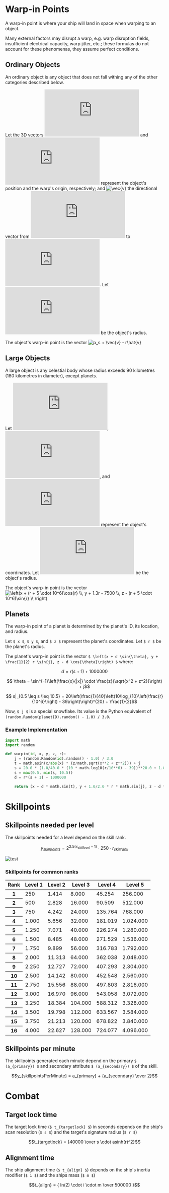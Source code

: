 # Warp-in Points

A warp-in point is where your ship will land in space when warping to an object.

Many external factors may disrupt a warp, e.g. warp disruption fields, insufficient electrical capacity, warp jitter, etc.; these formulas do not account for these phenomenas, they assume perfect conditions.

## Ordinary Objects

An ordinary object is any object that does not fall withing any of the other categories described below.

Let the 3D vectors ![`p_d`][p_d] and ![`p_s`][p_s] represent the object's position and the warp's origin, respectively; and ![\vec{v}][vec_v] the directional vector from ![`p_s`][p_s] to ![`p_d`][p_d]. Let ![`r`][r] be the object's radius.

The object's warp-in point is the vector ![p_s + \vec{v} - r\hat{v}](https://latex.codecogs.com/gif.latex?p_s&space;&plus;&space;\vec{v}&space;-&space;r\hat{v} "p_s + \vec{v} - r\hat{v}")

[p_d]: https://latex.codecogs.com/gif.latex?p_d "p_d"
[p_s]: https://latex.codecogs.com/gif.latex?p_s "p_s"
[r]: https://latex.codecogs.com/gif.latex?r "r"
[vec_v]: https://latex.codecogs.com/gif.latex?\vec{v} "\vec{v}"

## Large Objects

A large object is any celestial body whose radius exceeds 90 kilometres (180 kilometres in diameter), except planets.

Let ![`x`][x], ![`y`][y], and ![`z`][z] represent the object's coordinates. Let ![`r`][r] be the object's radius.

The object's warp-in point is the vector ![`\left(x + (r + 5 \cdot 10^6)\cos{r} \\, y + 1.3r - 7500 \\, z - (r + 5 \cdot 10^6)\sin{r} \\ \right)`](https://latex.codecogs.com/gif.latex?\left(x&space;&plus;&space;(r&space;&plus;&space;5&space;\cdot&space;10^6)\cos{r}&space;\\,&space;y&space;&plus;&space;1.3r&space;-&space;7500&space;\\,&space;z&space;-&space;(r&space;&plus;&space;5&space;\cdot&space;10^6)\sin{r}&space;\\&space;\right))

[x]: https://latex.codecogs.com/gif.latex?x "x"
[y]: https://latex.codecogs.com/gif.latex?y "y"
[z]: https://latex.codecogs.com/gif.latex?z "z"

## Planets

The warp-in point of a planet is determined by the planet's ID, its location, and radius.

Let ``$ x $``, ``$ y $``, and ``$ z $`` represent the planet's coordinates. Let ``$ r $`` be the planet's radius.

The planet's warp-in point is the vector ``$ \left(x + d \sin{\theta}, y + \frac{1}{2} r \sin{j}, z - d \cos{\theta}\right) $``
where:

```math
d = r(s + 1) + 1000000
```
```math
 \theta = \sin^{-1}\left(\frac{x}{|x|} \cdot \frac{z}{\sqrt{x^2 + z^2}}\right) + j
```
```math
 s|_{0.5 \leq s \leq 10.5} = 20\left(\frac{1}{40}\left(10\log_{10}\left(\frac{r}{10^6}\right) - 39\right)\right)^{20} + \frac{1}{2}
```

Now, ``$ j $`` is a special snowflake. Its value is the Python equivalent of<br/>
`(random.Random(planetID).random() - 1.0) / 3.0`.

### Example Implementation

```python
import math
import random

def warpin(id, x, y, z, r):
    j = (random.Random(id).random() - 1.0) / 3.0
    t = math.asin(x/abs(x) * (z/math.sqrt(x**2 + z**2))) + j
    s = 20.0 * (1.0/40.0 * (10 * math.log10(r/10**6) - 39))**20.0 + 1.0/2.0
    s = max(0.5, min(s, 10.5))
    d = r*(s + 1) + 1000000

    return (x + d * math.sin(t), y + 1.0/2.0 * r * math.sin(j), z - d * math.cos(t))
```

# Skillpoints

## Skillpoints needed per level

The skillpoints needed for a level depend on the skill rank.

```math
 y_{skillpoints} = 2^{2.5(x_{skilllevel}-1)} \cdot 250 \cdot r_{skillrank}
```
![test](https://latex.codecogs.com/gif.latex?y_{skillpoints}&space;=&space;2^{2.5(x_{skilllevel}-1)}&space;\cdot&space;250&space;\cdot&space;r_{skillrank} "y_{skillpoints} = 2^{2.5(x_{skilllevel}-1)} \cdot 250 \cdot r_{skillrank}")

### Skillpoints for common ranks

<table>
<thead>
<tr><th>Rank</th><th>Level 1</th><th>Level 2</th><th>Level 3</th><th>Level 4</th><th>Level 5</th></tr>
</thead>
<tbody>
<tr><th>1</th> <td>250</td>  <td>1.414</td> <td>8.000</td>  <td>45.254</td> <td>256.000</td></tr>
<tr><th>2</th> <td>500</td>  <td>2.828</td> <td>16.000</td> <td>90.509</td> <td>512.000</td></tr>
<tr><th>3</th> <td>750</td>  <td>4.242</td> <td>24.000</td> <td>135.764</td><td>768.000</td></tr>
<tr><th>4</th> <td>1.000</td><td>5.656</td> <td>32.000</td> <td>181.019</td><td>1.024.000</td></tr>
<tr><th>5</th> <td>1.250</td><td>7.071</td> <td>40.000</td> <td>226.274</td><td>1.280.000</td></tr>
<tr><th>6</th> <td>1.500</td><td>8.485</td> <td>48.000</td> <td>271.529</td><td>1.536.000</td></tr>
<tr><th>7</th> <td>1.750</td><td>9.899</td> <td>56.000</td> <td>316.783</td><td>1.792.000</td></tr>
<tr><th>8</th> <td>2.000</td><td>11.313</td><td>64.000</td> <td>362.038</td><td>2.048.000</td></tr>
<tr><th>9</th> <td>2.250</td><td>12.727</td><td>72.000</td> <td>407.293</td><td>2.304.000</td></tr>
<tr><th>10</th><td>2.500</td><td>14.142</td><td>80.000</td> <td>452.548</td><td>2.560.000</td></tr>
<tr><th>11</th><td>2.750</td><td>15.556</td><td>88.000</td> <td>497.803</td><td>2.816.000</td></tr>
<tr><th>12</th><td>3.000</td><td>16.970</td><td>96.000</td> <td>543.058</td><td>3.072.000</td></tr>
<tr><th>13</th><td>3.250</td><td>18.384</td><td>104.000</td><td>588.312</td><td>3.328.000</td></tr>
<tr><th>14</th><td>3.500</td><td>19.798</td><td>112.000</td><td>633.567</td><td>3.584.000</td></tr>
<tr><th>15</th><td>3.750</td><td>21.213</td><td>120.000</td><td>678.822</td><td>3.840.000</td></tr>
<tr><th>16</th><td>4.000</td><td>22.627</td><td>128.000</td><td>724.077</td><td>4.096.000</td></tr>
</tbody>
</table>

## Skillpoints per minute

The skillpoints generated each minute depend on the primary ``$ (a_{primary}) $`` and secondary attribute ``$ (a_{secondary}) $`` of the skill.

```math
y_{skillpointsPerMinute} = a_{primary} + {a_{secondary} \over 2}
```

# Combat

## Target lock time

The target lock time (`$ t_{targetlock} $`) in seconds depends on the ship's scan resolution (`$ s $`) and the target's signature radius (`$ r $`)

```math
t_{targetlock} = {40000 \over s \cdot asinh(r)^2}
```

## Alignment time

The ship alignment time (`$ t_{align} $`) depends on the ship's inertia modifier (`$ i $`) and the ships mass (`$ m $`)

```math
t_{align} = { ln(2) \cdot i \cdot m \over 500000 }
```
